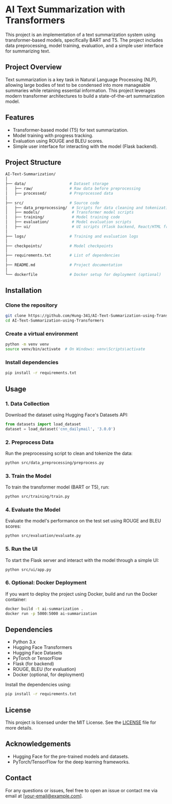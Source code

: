 
# AI Text Summarization with Transformers

This project is an implementation of a text summarization system using transformer-based models, specifically BART and T5. The project includes data preprocessing, model training, evaluation, and a simple user interface for summarizing text.

## Project Overview

Text summarization is a key task in Natural Language Processing (NLP), allowing large bodies of text to be condensed into more manageable summaries while retaining essential information. This project leverages modern transformer architectures to build a state-of-the-art summarization model.

## Features
- Transformer-based model (T5) for text summarization.
- Model training with progress tracking.
- Evaluation using ROUGE and BLEU scores.
- Simple user interface for interacting with the model (Flask backend).

## Project Structure

```bash
AI-Text-Summarization/
│
├── data/                   # Dataset storage
│   ├── raw/                # Raw data before preprocessing
│   ├── processed/          # Preprocessed data
│
├── src/                    # Source code
│   ├── data_preprocessing/  # Scripts for data cleaning and tokenization
│   ├── models/              # Transformer model scripts
│   ├── training/            # Model training code
│   ├── evaluation/          # Model evaluation scripts
│   ├── ui/                  # UI scripts (Flask backend, React/HTML frontend)
│
├── logs/                   # Training and evaluation logs
│
├── checkpoints/            # Model checkpoints
│
├── requirements.txt        # List of dependencies
│
├── README.md               # Project documentation
│
└── dockerfile              # Docker setup for deployment (optional)
```

## Installation

### Clone the repository
```bash
git clone https://github.com/Hung-341/AI-Text-Summarization-using-Transformers.git
cd AI-Text-Summarization-using-Transformers
```

### Create a virtual environment
```bash
python -m venv venv
source venv/bin/activate  # On Windows: venv\Scripts\activate
```

### Install dependencies
```bash
pip install -r requirements.txt
```

## Usage

### 1. Data Collection
Download the dataset using Hugging Face's Datasets API:
```python
from datasets import load_dataset
dataset = load_dataset('cnn_dailymail', '3.0.0')
```

### 2. Preprocess Data
Run the preprocessing script to clean and tokenize the data:
```bash
python src/data_preprocessing/preprocess.py
```

### 3. Train the Model
To train the transformer model (BART or T5), run:
```bash
python src/training/train.py
```

### 4. Evaluate the Model
Evaluate the model's performance on the test set using ROUGE and BLEU scores:
```bash
python src/evaluation/evaluate.py
```

### 5. Run the UI
To start the Flask server and interact with the model through a simple UI:
```bash
python src/ui/app.py
```

### 6. Optional: Docker Deployment
If you want to deploy the project using Docker, build and run the Docker container:
```bash
docker build -t ai-summarization .
docker run -p 5000:5000 ai-summarization
```

## Dependencies

- Python 3.x
- Hugging Face Transformers
- Hugging Face Datasets
- PyTorch or TensorFlow
- Flask (for backend)
- ROUGE, BLEU (for evaluation)
- Docker (optional, for deployment)

Install the dependencies using:
```bash
pip install -r requirements.txt
```

## License

This project is licensed under the MIT License. See the [LICENSE](LICENSE) file for more details.

## Acknowledgements

- Hugging Face for the pre-trained models and datasets.
- PyTorch/TensorFlow for the deep learning frameworks.

## Contact

For any questions or issues, feel free to open an issue or contact me via email at [your-email@example.com].
